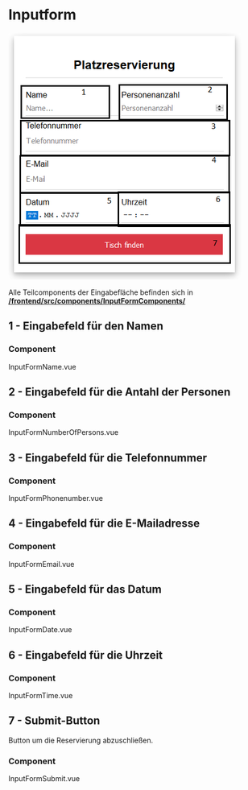 # Inputform

![Inputform](./../docimg/InputForm.png)

Alle Teilcomponents der Eingabefläche befinden sich in [ **/frontend/src/components/InputFormComponents/** ](https://github.com/towa-digital/intern-table-reservation/tree/master/frontend/src/components/InputFormComponents)

## 1 - Eingabefeld für den Namen

### Component

InputFormName.vue

## 2 - Eingabefeld für die Antahl der Personen

### Component

InputFormNumberOfPersons.vue

## 3 - Eingabefeld für die Telefonnummer

### Component

InputFormPhonenumber.vue

## 4 - Eingabefeld für die E-Mailadresse

### Component

InputFormEmail.vue

## 5 - Eingabefeld für das Datum

### Component

InputFormDate.vue

## 6 - Eingabefeld für die Uhrzeit

### Component

InputFormTime.vue

## 7 - Submit-Button

Button um die Reservierung abzuschließen.

### Component

InputFormSubmit.vue




